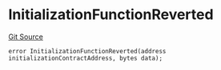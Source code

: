 # InitializationFunctionReverted
[Git Source](https://github.com/thrackle-io/tron/blob/af28404fa455abf3b77fe8e040ff86d48b926353/src/client/token/handler/diamond/HandlerDiamondLib.sol)


```solidity
error InitializationFunctionReverted(address initializationContractAddress, bytes data);
```

